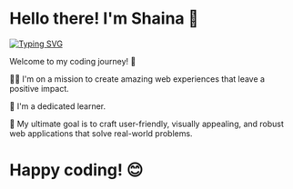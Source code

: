 #  Hello there! I'm Shaina 🌟
[![Typing SVG](https://readme-typing-svg.demolab.com?font=Fira+Code&pause=1000&color=3651a8&vCenter=true&width=435&lines=Welcome+to+my+GitHub+page;Checkout+my+projects; )](https://in.linkedin.com/in/shaina-bhardwaj-84a66a202)


 Welcome to my coding journey! 🚀

👩‍🎓  I'm on a mission to create amazing web experiences that leave a positive impact. 

    
🌱 I'm a dedicated learner.

🎯 My ultimate goal is to craft user-friendly, visually appealing, and robust web applications that solve real-world problems. 

# Happy coding! 😊

